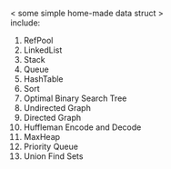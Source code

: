 < some simple home-made data struct >  
include:  
1. RefPool  
2. LinkedList  
3. Stack  
4. Queue  
5. HashTable  
6. Sort  
7. Optimal Binary Search Tree  
8. Undirected Graph  
9. Directed Graph  
10. Huffleman Encode and Decode  
11. MaxHeap  
12. Priority Queue  
13. Union Find Sets  